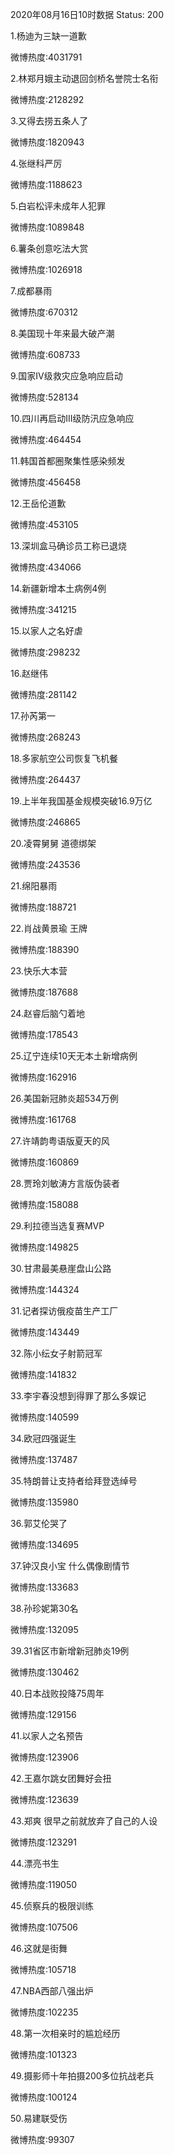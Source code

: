 2020年08月16日10时数据
Status: 200

1.杨迪为三缺一道歉

微博热度:4031791

2.林郑月娥主动退回剑桥名誉院士名衔

微博热度:2128292

3.又得去捞五条人了

微博热度:1820943

4.张继科严厉

微博热度:1188623

5.白岩松评未成年人犯罪

微博热度:1089848

6.薯条创意吃法大赏

微博热度:1026918

7.成都暴雨

微博热度:670312

8.美国现十年来最大破产潮

微博热度:608733

9.国家Ⅳ级救灾应急响应启动

微博热度:528134

10.四川再启动III级防汛应急响应

微博热度:464454

11.韩国首都圈聚集性感染频发

微博热度:456458

12.王岳伦道歉

微博热度:453105

13.深圳盒马确诊员工称已退烧

微博热度:434066

14.新疆新增本土病例4例

微博热度:341215

15.以家人之名好虐

微博热度:298232

16.赵继伟

微博热度:281142

17.孙芮第一

微博热度:268243

18.多家航空公司恢复飞机餐

微博热度:264437

19.上半年我国基金规模突破16.9万亿

微博热度:246865

20.凌霄舅舅 道德绑架

微博热度:243536

21.绵阳暴雨

微博热度:188721

22.肖战黄景瑜 王牌

微博热度:188390

23.快乐大本营

微博热度:187688

24.赵睿后脑勺着地

微博热度:178543

25.辽宁连续10天无本土新增病例

微博热度:162916

26.美国新冠肺炎超534万例

微博热度:161768

27.许靖韵粤语版夏天的风

微博热度:160869

28.贾玲刘敏涛方言版伪装者

微博热度:158088

29.利拉德当选复赛MVP

微博热度:149825

30.甘肃最美悬崖盘山公路

微博热度:144324

31.记者探访俄疫苗生产工厂

微博热度:143449

32.陈小纭女子射箭冠军

微博热度:141832

33.李宇春没想到得罪了那么多娱记

微博热度:140599

34.欧冠四强诞生

微博热度:137487

35.特朗普让支持者给拜登选绰号

微博热度:135980

36.郭艾伦哭了

微博热度:134695

37.钟汉良小宝 什么偶像剧情节

微博热度:133683

38.孙珍妮第30名

微博热度:132095

39.31省区市新增新冠肺炎19例

微博热度:130462

40.日本战败投降75周年

微博热度:129156

41.以家人之名预告

微博热度:123906

42.王嘉尔跳女团舞好会扭

微博热度:123639

43.郑爽 很早之前就放弃了自己的人设

微博热度:123291

44.漂亮书生

微博热度:119050

45.侦察兵的极限训练

微博热度:107506

46.这就是街舞

微博热度:105718

47.NBA西部八强出炉

微博热度:102235

48.第一次相亲时的尴尬经历

微博热度:101323

49.摄影师十年拍摄200多位抗战老兵

微博热度:100124

50.易建联受伤

微博热度:99307

